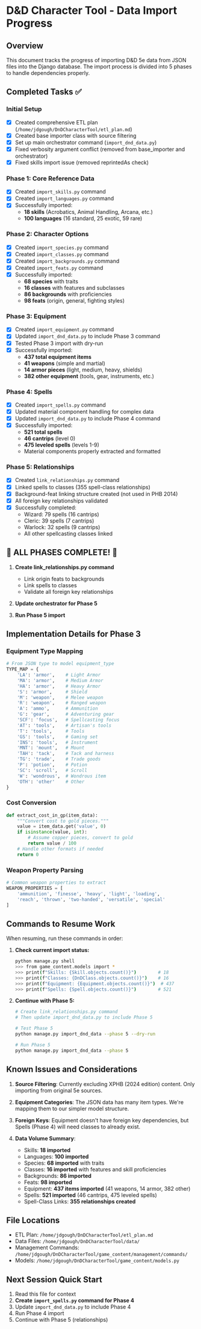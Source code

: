 # D&D Character Tool - Data Import Progress

## Overview
This document tracks the progress of importing D&D 5e data from JSON files into the Django database. The import process is divided into 5 phases to handle dependencies properly.

## Completed Tasks ✅

### Initial Setup
- [x] Created comprehensive ETL plan (`/home/jdgough/DnDCharacterTool/etl_plan.md`)
- [x] Created base importer class with source filtering
- [x] Set up main orchestrator command (`import_dnd_data.py`)
- [x] Fixed verbosity argument conflict (removed from base_importer and orchestrator)
- [x] Fixed skills import issue (removed reprintedAs check)

### Phase 1: Core Reference Data
- [x] Created `import_skills.py` command
- [x] Created `import_languages.py` command
- [x] Successfully imported:
  - **18 skills** (Acrobatics, Animal Handling, Arcana, etc.)
  - **100 languages** (16 standard, 25 exotic, 59 rare)

### Phase 2: Character Options
- [x] Created `import_species.py` command
- [x] Created `import_classes.py` command
- [x] Created `import_backgrounds.py` command
- [x] Created `import_feats.py` command
- [x] Successfully imported:
  - **68 species** with traits
  - **16 classes** with features and subclasses
  - **86 backgrounds** with proficiencies
  - **98 feats** (origin, general, fighting styles)

### Phase 3: Equipment
- [x] Created `import_equipment.py` command
- [x] Updated `import_dnd_data.py` to include Phase 3 command
- [x] Tested Phase 3 import with dry-run
- [x] Successfully imported:
  - **437 total equipment items**
  - **41 weapons** (simple and martial)
  - **14 armor pieces** (light, medium, heavy, shields)
  - **382 other equipment** (tools, gear, instruments, etc.)

### Phase 4: Spells
- [x] Created `import_spells.py` command
- [x] Updated material component handling for complex data
- [x] Updated `import_dnd_data.py` to include Phase 4 command
- [x] Successfully imported:
  - **521 total spells**
  - **46 cantrips** (level 0)
  - **475 leveled spells** (levels 1-9)
  - Material components properly extracted and formatted

### Phase 5: Relationships
- [x] Created `link_relationships.py` command
- [x] Linked spells to classes (355 spell-class relationships)
- [x] Background-feat linking structure created (not used in PHB 2014)
- [x] All foreign key relationships validated
- [x] Successfully completed:
  - Wizard: 79 spells (16 cantrips)
  - Cleric: 39 spells (7 cantrips)
  - Warlock: 32 spells (9 cantrips)
  - All other spellcasting classes linked

## 🎉 ALL PHASES COMPLETE! 🎉
1. **Create link_relationships.py command**
   - Link origin feats to backgrounds
   - Link spells to classes
   - Validate all foreign key relationships

2. **Update orchestrator for Phase 5**

3. **Run Phase 5 import**

## Implementation Details for Phase 3

### Equipment Type Mapping
```python
# From JSON type to model equipment_type
TYPE_MAP = {
    'LA': 'armor',    # Light Armor
    'MA': 'armor',    # Medium Armor
    'HA': 'armor',    # Heavy Armor
    'S': 'armor',     # Shield
    'M': 'weapon',    # Melee weapon
    'R': 'weapon',    # Ranged weapon
    'A': 'ammo',      # Ammunition
    'G': 'gear',      # Adventuring gear
    'SCF': 'focus',   # Spellcasting focus
    'AT': 'tools',    # Artisan's tools
    'T': 'tools',     # Tools
    'GS': 'tools',    # Gaming set
    'INS': 'tools',   # Instrument
    'MNT': 'mount',   # Mount
    'TAH': 'tack',    # Tack and harness
    'TG': 'trade',    # Trade goods
    'P': 'potion',    # Potion
    'SC': 'scroll',   # Scroll
    'W': 'wondrous',  # Wondrous item
    'OTH': 'other'    # Other
}
```

### Cost Conversion
```python
def extract_cost_in_gp(item_data):
    """Convert cost to gold pieces."""
    value = item_data.get('value', 0)
    if isinstance(value, int):
        # Assume copper pieces, convert to gold
        return value / 100
    # Handle other formats if needed
    return 0
```

### Weapon Property Parsing
```python
# Common weapon properties to extract
WEAPON_PROPERTIES = [
    'ammunition', 'finesse', 'heavy', 'light', 'loading',
    'reach', 'thrown', 'two-handed', 'versatile', 'special'
]
```

## Commands to Resume Work

When resuming, run these commands in order:

1. **Check current import status:**
   ```bash
   python manage.py shell
   >>> from game_content.models import *
   >>> print(f"Skills: {Skill.objects.count()}")        # 18
   >>> print(f"Classes: {DnDClass.objects.count()}")    # 16
   >>> print(f"Equipment: {Equipment.objects.count()}")  # 437
   >>> print(f"Spells: {Spell.objects.count()}")        # 521
   ```

2. **Continue with Phase 5:**
   ```bash
   # Create link_relationships.py command
   # Then update import_dnd_data.py to include Phase 5

   # Test Phase 5
   python manage.py import_dnd_data --phase 5 --dry-run

   # Run Phase 5
   python manage.py import_dnd_data --phase 5
   ```

## Known Issues and Considerations

1. **Source Filtering**: Currently excluding XPHB (2024 edition) content. Only importing from original 5e sources.

2. **Equipment Categories**: The JSON data has many item types. We're mapping them to our simpler model structure.

3. **Foreign Keys**: Equipment doesn't have foreign key dependencies, but Spells (Phase 4) will need classes to already exist.

4. **Data Volume Summary**:
   - Skills: **18 imported**
   - Languages: **100 imported**
   - Species: **68 imported** with traits
   - Classes: **16 imported** with features and skill proficiencies
   - Backgrounds: **86 imported**
   - Feats: **98 imported**
   - Equipment: **437 items imported** (41 weapons, 14 armor, 382 other)
   - Spells: **521 imported** (46 cantrips, 475 leveled spells)
   - Spell-Class Links: **355 relationships created**

## File Locations

- ETL Plan: `/home/jdgough/DnDCharacterTool/etl_plan.md`
- Data Files: `/home/jdgough/DnDCharacterTool/data/`
- Management Commands: `/home/jdgough/DnDCharacterTool/game_content/management/commands/`
- Models: `/home/jdgough/DnDCharacterTool/game_content/models.py`

## Next Session Quick Start

1. Read this file for context
2. **Create `import_spells.py` command for Phase 4**
3. Update `import_dnd_data.py` to include Phase 4
4. Run Phase 4 import
5. Continue with Phase 5 (relationships)